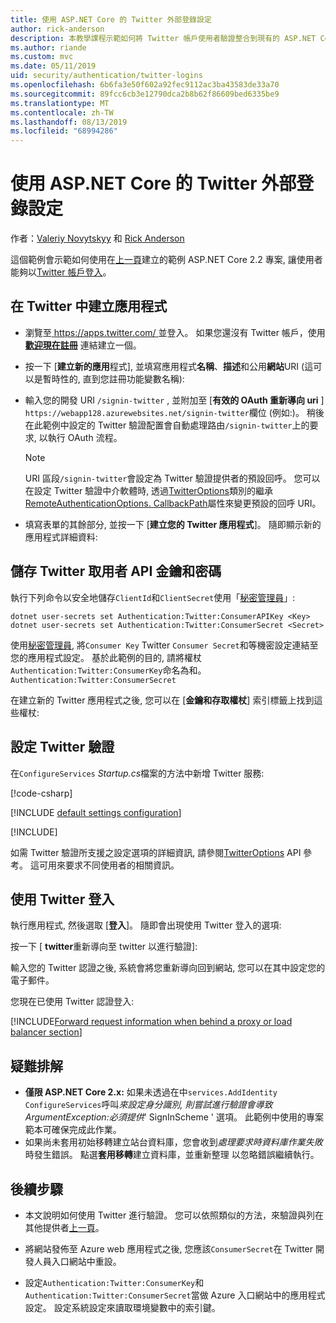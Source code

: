 ```yaml
---
title: 使用 ASP.NET Core 的 Twitter 外部登錄設定
author: rick-anderson
description: 本教學課程示範如何將 Twitter 帳戶使用者驗證整合到現有的 ASP.NET Core 應用程式中。
ms.author: riande
ms.custom: mvc
ms.date: 05/11/2019
uid: security/authentication/twitter-logins
ms.openlocfilehash: 6b6fa3e50f602a92fec9112ac3ba43583de33a70
ms.sourcegitcommit: 89fcc6cb3e12790dca2b8b62f86609bed6335be9
ms.translationtype: MT
ms.contentlocale: zh-TW
ms.lasthandoff: 08/13/2019
ms.locfileid: "68994286"
---
```

# <a name="twitter-external-sign-in-setup-with-aspnet-core"></a>使用 ASP.NET Core 的 Twitter 外部登錄設定

作者：[Valeriy Novytskyy](https://github.com/01binary) 和 [Rick Anderson](https://twitter.com/RickAndMSFT)

這個範例會示範如何使用在[上一頁](xref:security/authentication/social/index)建立的範例 ASP.NET Core 2.2 專案, 讓使用者能夠以[Twitter 帳戶登入](https://dev.twitter.com/web/sign-in/desktop-browser)。

## <a name="create-the-app-in-twitter"></a>在 Twitter 中建立應用程式

* 瀏覽至[ https://apps.twitter.com/ ](https://apps.twitter.com/)並登入。 如果您還沒有 Twitter 帳戶，使用 **[歡迎現在註冊](https://twitter.com/signup)** 連結建立一個。

* 按一下 [**建立新的應用**程式], 並填寫應用程式**名稱**、**描述**和公用**網站**URI (這可以是暫時性的, 直到您註冊功能變數名稱):

* 輸入您的開發 URI `/signin-twitter` , 並附加至 [**有效的 OAuth 重新導向 uri** ] `https://webapp128.azurewebsites.net/signin-twitter`欄位 (例如:)。 稍後在此範例中設定的 Twitter 驗證配置會自動處理路由`/signin-twitter`上的要求, 以執行 OAuth 流程。

  > [!NOTE]
  > URI 區段`/signin-twitter`會設定為 Twitter 驗證提供者的預設回呼。 您可以在設定 Twitter 驗證中介軟體時, 透過[TwitterOptions](/dotnet/api/microsoft.aspnetcore.authentication.twitter.twitteroptions)類別的繼承[RemoteAuthenticationOptions. CallbackPath](/dotnet/api/microsoft.aspnetcore.authentication.remoteauthenticationoptions.callbackpath)屬性來變更預設的回呼 URI。

* 填寫表單的其餘部分, 並按一下 [**建立您的 Twitter 應用程式**]。 隨即顯示新的應用程式詳細資料:

## <a name="storing-twitter-consumer-api-key-and-secret"></a>儲存 Twitter 取用者 API 金鑰和密碼

執行下列命令以安全地儲存`ClientId`和`ClientSecret`使用「[秘密管理員](xref:security/app-secrets)」:

```console
dotnet user-secrets set Authentication:Twitter:ConsumerAPIKey <Key>
dotnet user-secrets set Authentication:Twitter:ConsumerSecret <Secret>
```

使用[秘密管理員](xref:security/app-secrets), 將`Consumer Key` Twitter `Consumer Secret`和等機密設定連結至您的應用程式設定。 基於此範例的目的, 請將權杖`Authentication:Twitter:ConsumerKey`命名為和。 `Authentication:Twitter:ConsumerSecret`

在建立新的 Twitter 應用程式之後, 您可以在 [**金鑰和存取權杖**] 索引標籤上找到這些權杖:

## <a name="configure-twitter-authentication"></a>設定 Twitter 驗證

在`ConfigureServices` *Startup.cs*檔案的方法中新增 Twitter 服務:

[!code-csharp[](~/security/authentication/social/social-code/StartupTwitter.cs?name=snippet&highlight=10-14)]

[!INCLUDE [default settings configuration](includes/default-settings.md)]

[!INCLUDE[](includes/chain-auth-providers.md)]

如需 Twitter 驗證所支援之設定選項的詳細資訊, 請參閱[TwitterOptions](/dotnet/api/microsoft.aspnetcore.builder.twitteroptions) API 參考。 這可用來要求不同使用者的相關資訊。

## <a name="sign-in-with-twitter"></a>使用 Twitter 登入

執行應用程式, 然後選取 [**登入**]。 隨即會出現使用 Twitter 登入的選項:

按一下 [ **twitter**重新導向至 twitter 以進行驗證]:

輸入您的 Twitter 認證之後, 系統會將您重新導向回到網站, 您可以在其中設定您的電子郵件。

您現在已使用 Twitter 認證登入:

[!INCLUDE[Forward request information when behind a proxy or load balancer section](includes/forwarded-headers-middleware.md)]

## <a name="troubleshooting"></a>疑難排解

* **僅限 ASP.NET Core 2.x:** 如果未透過在中`services.AddIdentity` `ConfigureServices`呼叫*來設定身分識別, 則嘗試進行驗證會導致 ArgumentException:必須提供*' SignInScheme ' 選項。 此範例中使用的專案範本可確保完成此作業。
* 如果尚未套用初始移轉建立站台資料庫，您會收到*處理要求時資料庫作業失敗*時發生錯誤。 點選**套用移轉**建立資料庫，並重新整理 以忽略錯誤繼續執行。

## <a name="next-steps"></a>後續步驟

* 本文說明如何使用 Twitter 進行驗證。 您可以依照類似的方法，來驗證與列在其他提供者[上一頁](xref:security/authentication/social/index)。

* 將網站發佈至 Azure web 應用程式之後, 您應該`ConsumerSecret`在 Twitter 開發人員入口網站中重設。

* 設定`Authentication:Twitter:ConsumerKey`和`Authentication:Twitter:ConsumerSecret`當做 Azure 入口網站中的應用程式設定。 設定系統設定來讀取環境變數中的索引鍵。
